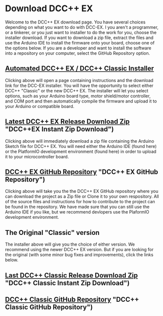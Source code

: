 # Download DCC++ EX 

Welcome to the DCC++ EX download page. You have several choices depending on what you want to do with DCC-EX. I you aren't a programmer, or a tinkerer, or you just want to installer to do the work for you, choose the installer download. If you want to download a zip file, extract the files and use the Arduino IDE to install the firmware onto your board, choose one of the options below. If you are a developer and want to install the software into a repository on your computer, select the GitHub Repository option.

## [Automated DCC++ EX / DCC++ Classic Installer](https://github.com/DCC-EX/BaseStation-Installer/releases/tag/v2.0 "DCC++ EX /Classic Installer")

Clicking above will open a page containing instructions and the download link for the DCC-EX installer. You will have the opportunity to select either DCC++ "Classic" or the new DCC++ EX. The installer will let you select options, such as your Arduino board type, motor shield/motor controller, and COM port and then automatically compile the firmware and upload it to your Arduino or compatible board. 

## [Latest DCC++ EX Release Download Zip](https://github.com/DCC-EX/BaseStation-EX/archive/master.zip) "DCC++EX Instant Zip Download")

Clicking above will immediately download a zip file containing the Arduino Sketch file for DCC++ EX. You will need either the Arduino IDE (found here) or the PlatformIO development environment (found here) in order to upload it to your microcontroller board.

## [DCC++ EX GitHub Repository](https://github.com/DCC-EX/BaseStation-EX) "DCC++ EX GitHub Repository")

Clicking above will take you the the DCC++ EX GitHub repository where you can download the project as a Zip file or Clone it to your own respository. All of the source files and instructions for how to contribute to the project can be found in the repository. We have made sure that you can still use the Arduino IDE if you like, but we recommend devlopers use the PlaformIO development environment.

## The Original "Classic" version

The installer above will give you the choice of either version. We recommend using the newer DCC++ EX version. But if you are looking for the original (with some minor bug fixes and improvements), click the links below.

###
## [Last DCC++ Classic Release Download Zip](https://github.com/DCC-EX/BaseStation-Classic/archive/master.zip) "DCC++ Classic Instant Zip Download")

## [DCC++ Classic GitHub Repository](https://github.com/DCC-EX/BaseStation-Classic) "DCC++ Classic GitHub Repository")

